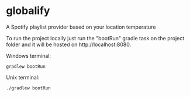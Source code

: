 # globalify
A Spotify playlist provider based on your location temperature

To run the project locally just run the "bootRun" gradle task on the project folder and it will be hosted on http://localhost:8080.

Windows terminal: 
```
gradlew bootRun
```
Unix terminal: 
```
./gradlew bootRun
```
